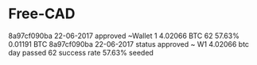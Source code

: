 # Free-CAD
8a97cf090ba	22-06-2017	approved	~Wallet	1	4.02066 BTC	62	57.63%	0.01191 BTC
8a97cf090ba
22-06-2017
status approved
~ W1 4.02066 btc
day passed 62
success rate 57.63% seeded
